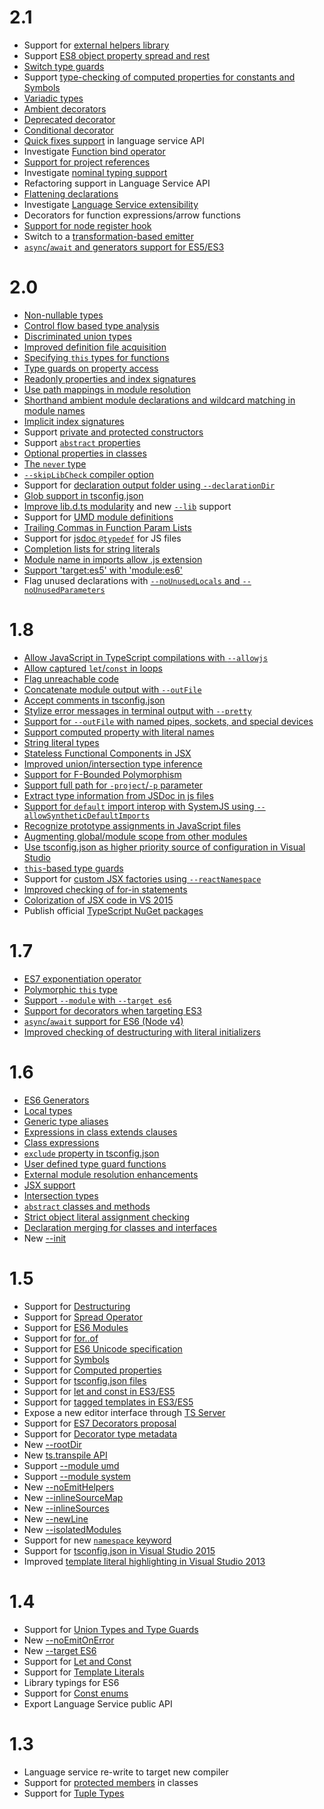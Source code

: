 # 2.1 

* Support for [external helpers library](https://github.com/Microsoft/TypeScript/issues/3364)
* Support [ES8 object property spread and rest](https://github.com/Microsoft/TypeScript/issues/2103)
* [Switch type guards](https://github.com/Microsoft/TypeScript/issues/2214)
* Support [type-checking of computed properties for constants and Symbols](https://github.com/Microsoft/TypeScript/issues/5579)
* [Variadic types](https://github.com/Microsoft/TypeScript/issues/5453)
* [Ambient decorators](https://github.com/Microsoft/TypeScript/issues/2900)
* [Deprecated decorator](https://github.com/Microsoft/TypeScript/issues/390)
* [Conditional decorator](https://github.com/Microsoft/TypeScript/issues/3538)
* [Quick fixes support](https://github.com/Microsoft/TypeScript/issues/6943) in language service API
* Investigate [Function bind operator](https://github.com/Microsoft/TypeScript/issues/3508)
* [Support for project references](https://github.com/Microsoft/TypeScript/issues/3469)
* Investigate [nominal typing support](https://github.com/Microsoft/TypeScript/issues/202)
* Refactoring support in Language Service API
* [Flattening declarations](https://github.com/Microsoft/TypeScript/issues/4433)
* Investigate [Language Service extensibility](https://github.com/Microsoft/TypeScript/issues/6508)
* Decorators for function expressions/arrow functions
* [Support for node register hook](https://github.com/Microsoft/TypeScript/issues/1823)
* Switch to a [transformation-based emitter](https://github.com/Microsoft/TypeScript/issues/5595)
* [`async`/`await` and generators support for ES5/ES3](https://github.com/Microsoft/TypeScript/issues/1564)

# 2.0

* [Non-nullable types](https://github.com/Microsoft/TypeScript/pull/7140)
* [Control flow based type analysis](https://github.com/Microsoft/TypeScript/pull/8010)
* [Discriminated union types](https://github.com/Microsoft/TypeScript/pull/9163)
* [Improved definition file acquisition](https://github.com/Microsoft/TypeScript/issues/9184)
* [Specifying `this` types for functions](https://github.com/Microsoft/TypeScript/issues/3694)
* [Type guards on property access](https://github.com/Microsoft/TypeScript/issues/186)
* [Readonly properties and index signatures](https://github.com/Microsoft/TypeScript/pull/6532)
* [Use path mappings in module resolution](https://github.com/Microsoft/TypeScript/issues/5039)
* [Shorthand ambient module declarations and wildcard matching in module names](https://github.com/Microsoft/TypeScript/issues/6615)
* [Implicit index signatures](https://github.com/Microsoft/TypeScript/pull/7029)
* Support [private and protected constructors](https://github.com/Microsoft/TypeScript/pull/6885)
* Support [`abstract` properties](https://github.com/Microsoft/TypeScript/issues/4669)
* [Optional properties in classes](https://github.com/Microsoft/TypeScript/pull/8625)
* [The `never` type](https://github.com/Microsoft/TypeScript/pull/8652)
* [`--skipLibCheck` compiler option](https://github.com/Microsoft/TypeScript/pull/8735)
* Support for [declaration output folder using `--declarationDir`](https://github.com/Microsoft/TypeScript/issues/6723)
* [Glob support in tsconfig.json](https://github.com/Microsoft/TypeScript/issues/1927)
* [Improve lib.d.ts modularity](https://github.com/Microsoft/TypeScript/issues/494) and new [`--lib`](https://github.com/Microsoft/TypeScript/issues/6974) support
* Support for [UMD module definitions](https://github.com/Microsoft/TypeScript/issues/7125)
* [Trailing Commas in Function Param Lists](https://github.com/Microsoft/TypeScript/issues/7279)
* Support for [jsdoc `@typedef`](https://github.com/Microsoft/TypeScript/pull/8103) for JS files
* [Completion lists for string literals](https://github.com/Microsoft/TypeScript/issues/606)
* [Module name in imports allow .js extension](https://github.com/Microsoft/TypeScript/issues/4595)
* [Support 'target:es5' with 'module:es6' ](https://github.com/Microsoft/TypeScript/issues/6319)
* Flag unused declarations with [`--noUnusedLocals` and `--noUnusedParameters`](https://github.com/Microsoft/TypeScript/pull/9200)

# 1.8

* [Allow JavaScript in TypeScript compilations with `--allowjs`](https://github.com/Microsoft/TypeScript/issues/4792)
* [Allow captured `let`/`const` in loops](https://github.com/Microsoft/TypeScript/issues/3915)
* [Flag unreachable code](https://github.com/Microsoft/TypeScript/pull/4788)
* [Concatenate module output with `--outFile`](https://github.com/Microsoft/TypeScript/pull/5090)
* [Accept comments in tsconfig.json](https://github.com/Microsoft/TypeScript/issues/4987)
* [Stylize error messages in terminal output with `--pretty`](https://github.com/Microsoft/TypeScript/pull/5140)
* [Support for `--outFile` with named pipes, sockets, and special devices](https://github.com/Microsoft/TypeScript/issues/4841)
* [Support computed property with literal names](https://github.com/Microsoft/TypeScript/issues/4653)
* [String literal types](https://github.com/Microsoft/TypeScript/pull/5185)
* [Stateless Functional Components in JSX](https://github.com/Microsoft/TypeScript/issues/5478)
* [Improved union/intersection type inference](https://github.com/Microsoft/TypeScript/pull/5738)
* [Support for F-Bounded Polymorphism](https://github.com/Microsoft/TypeScript/pull/5949)
* [Support full path for `-project`/`-p` parameter](https://github.com/Microsoft/TypeScript/issues/2869)
* [Extract type information from JSDoc in js files](https://github.com/Microsoft/TypeScript/issues/4790)
* [Support for `default` import interop with SystemJS using `--allowSyntheticDefaultImports`](https://github.com/Microsoft/TypeScript/issues/5285)
* [Recognize prototype assignments in JavaScript files](https://github.com/Microsoft/TypeScript/pull/5876)
* [Augmenting global/module scope from other modules](https://github.com/Microsoft/TypeScript/issues/4166)
* [Use tsconfig.json as higher priority source of configuration in Visual Studio](https://github.com/Microsoft/TypeScript/issues/5287)
* [`this`-based type guards](https://github.com/Microsoft/TypeScript/pull/5906)
* Support for [custom JSX factories using `--reactNamespace`](https://github.com/Microsoft/TypeScript/pull/6146)
* [Improved checking of for-in statements](https://github.com/Microsoft/TypeScript/pull/6379)
* [Colorization of JSX code in VS 2015](https://github.com/Microsoft/TypeScript/issues/4835)
* Publish official [TypeScript NuGet packages](https://github.com/Microsoft/TypeScript/issues/3940)

# 1.7

* [ES7 exponentiation operator](https://github.com/Microsoft/TypeScript/issues/4812)
* [Polymorphic `this` type](https://github.com/Microsoft/TypeScript/pull/4910)
* [Support `--module` with `--target es6`](https://github.com/Microsoft/TypeScript/issues/4806)
* [Support for decorators when targeting ES3](https://github.com/Microsoft/TypeScript/pull/4741)
* [`async`/`await` support for ES6 (Node v4)](https://github.com/Microsoft/TypeScript/pull/5231)
* [Improved checking of destructuring with literal initializers](https://github.com/Microsoft/TypeScript/pull/4598)

# 1.6

* [ES6 Generators](https://github.com/Microsoft/TypeScript/issues/2873)
* [Local types](https://github.com/Microsoft/TypeScript/pull/3266)
* [Generic type aliases](https://github.com/Microsoft/TypeScript/issues/1616)
* [Expressions in class extends clauses](https://github.com/Microsoft/TypeScript/pull/3516)
* [Class expressions](https://github.com/Microsoft/TypeScript/issues/497)
* [`exclude` property in tsconfig.json](https://github.com/Microsoft/TypeScript/pull/3188)
* [User defined type guard functions](https://github.com/Microsoft/TypeScript/issues/1007)
* [External module resolution enhancements](https://github.com/Microsoft/TypeScript/issues/2338)
* [JSX support](https://github.com/Microsoft/TypeScript/pull/3564)
* [Intersection types](https://github.com/Microsoft/TypeScript/pull/3622)
* [`abstract` classes and methods](https://github.com/Microsoft/TypeScript/issues/3578)
* [Strict object literal assignment checking](https://github.com/Microsoft/TypeScript/pull/3823)
* [Declaration merging for classes and interfaces](https://github.com/Microsoft/TypeScript/pull/3333)
* New [--init](https://github.com/Microsoft/TypeScript/issues/3079)

# 1.5

* Support for [Destructuring](https://github.com/Microsoft/TypeScript/pull/1346)
* Support for [Spread Operator](https://github.com/Microsoft/TypeScript/pull/1931)
* Support for [ES6 Modules](https://github.com/Microsoft/TypeScript/issues/2242)
* Support for [for..of](https://github.com/Microsoft/TypeScript/pull/2207)
* Support for [ES6 Unicode specification](https://github.com/Microsoft/TypeScript/pull/2169)
* Support for [Symbols](https://github.com/Microsoft/TypeScript/pull/1978)
* Support for [Computed properties](https://github.com/Microsoft/TypeScript/issues/1082)
* Support for [tsconfig.json files](https://github.com/Microsoft/TypeScript/pull/1692)
* Support for [let and const in ES3/ES5](https://github.com/Microsoft/TypeScript/pull/2161)
* Support for [tagged templates in ES3/ES5](https://github.com/Microsoft/TypeScript/pull/1589)
* Expose a new editor interface through [TS Server](https://github.com/Microsoft/TypeScript/pull/2041)
* Support for [ES7 Decorators proposal](https://github.com/Microsoft/TypeScript/issues/2249)
* Support for [Decorator type metadata](https://github.com/Microsoft/TypeScript/pull/2589)
* New [--rootDir](https://github.com/Microsoft/TypeScript/pull/2772)
* New [ts.transpile API](https://github.com/Microsoft/TypeScript/issues/2499)
* Support [--module umd](https://github.com/Microsoft/TypeScript/issues/2036)
* Support [--module system](https://github.com/Microsoft/TypeScript/issues/2616)
* New [--noEmitHelpers](https://github.com/Microsoft/TypeScript/pull/2901)
* New [--inlineSourceMap](https://github.com/Microsoft/TypeScript/pull/2484)
* New [--inlineSources](https://github.com/Microsoft/TypeScript/pull/2484)
* New [--newLine](https://github.com/Microsoft/TypeScript/pull/2921)
* New [--isolatedModules](https://github.com/Microsoft/TypeScript/issues/2499)
* Support for new [`namespace` keyword](https://github.com/Microsoft/TypeScript/issues/2159)
* Support for [tsconfig.json in Visual Studio 2015](https://github.com/Microsoft/TypeScript/issues/3124)
* Improved [template literal highlighting in Visual Studio 2013](https://github.com/Microsoft/TypeScript/pull/2026)

# 1.4

* Support for [Union Types and Type Guards](https://github.com/Microsoft/TypeScript/pull/824)
* New [--noEmitOnError](https://github.com/Microsoft/TypeScript/pull/966)
* New [--target ES6](https://github.com/Microsoft/TypeScript/commit/873c1df74b7c7dcba59eaccc1bb4bd4b0da18a35)
* Support for [Let and Const](https://github.com/Microsoft/TypeScript/pull/904)
* Support for [Template Literals](https://github.com/Microsoft/TypeScript/pull/960)
* Library typings for ES6 
* Support for [Const enums](https://github.com/Microsoft/TypeScript/issues/1029)
* Export Language Service public API

# 1.3

* Language service re-write to target new compiler
* Support for [protected members](https://github.com/Microsoft/TypeScript/pull/688) in classes
* Support for [Tuple Types](https://github.com/Microsoft/TypeScript/pull/428)
